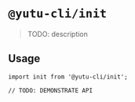 # `@yutu-cli/init`

> TODO: description

## Usage

```
import init from '@yutu-cli/init';

// TODO: DEMONSTRATE API
```
